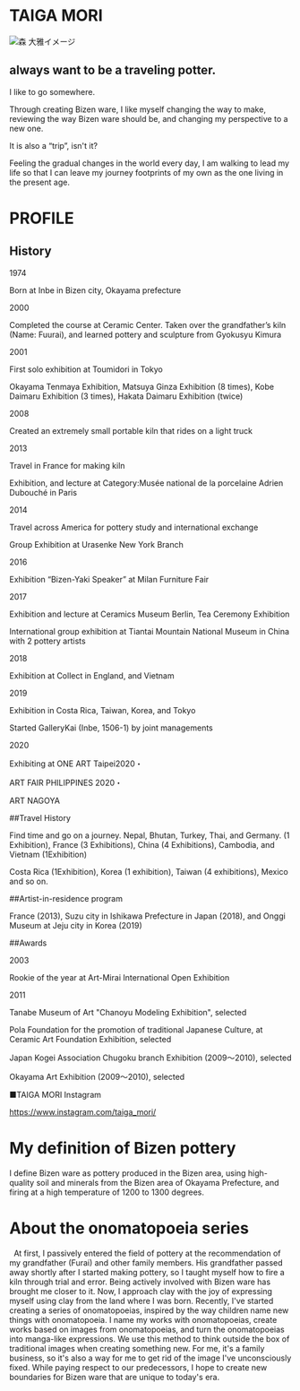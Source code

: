 # TAIGA MORI

![森 大雅イメージ](https://bizen-gallerykai.com/_wp/wp-content/uploads/2019/12/photo_mori.jpg)

## always want to be a traveling potter.

I like to go somewhere.

Through creating Bizen ware, I like myself changing the way to make, reviewing the way Bizen ware should be, and changing my perspective to a new one.

It is also a “trip”, isn't it?

Feeling the gradual changes in the world every day, I am walking to lead my life so that I can leave my journey footprints of my own as the one living in the present age.

# PROFILE

## History

1974

Born at Inbe in Bizen city, Okayama prefecture

2000

Completed the course at Ceramic Center. Taken over the grandfather’s kiln (Name: Fuurai), and learned pottery and sculpture from Gyokusyu Kimura

2001

First solo exhibition at Toumidori in Tokyo

Okayama Tenmaya Exhibition, Matsuya Ginza Exhibition (8 times), Kobe Daimaru Exhibition (3 times), Hakata Daimaru Exhibition (twice)

2008

Created an extremely small portable kiln that rides on a light truck

2013

Travel in France for making kiln

Exhibition, and lecture at Category:Musée national de la porcelaine Adrien Dubouché in Paris

2014

Travel across America for pottery study and international exchange

Group Exhibition at Urasenke New York Branch

2016

Exhibition “Bizen-Yaki Speaker” at Milan Furniture Fair

2017

Exhibition and lecture at Ceramics Museum Berlin, Tea Ceremony Exhibition

International group exhibition at Tiantai Mountain National Museum in China with 2 pottery artists

2018

Exhibition at Collect in England, and Vietnam

2019

Exhibition in Costa Rica, Taiwan, Korea, and Tokyo

Started GalleryKai (Inbe, 1506-1) by joint managements

2020

Exhibiting at ONE ART Taipei2020・

ART FAIR PHILIPPINES 2020・

ART NAGOYA

##Travel History

Find time and go on a journey. Nepal, Bhutan, Turkey, Thai, and Germany. (1 Exhibition), France (3 Exhibitions), China (4 Exhibitions), Cambodia, and Vietnam (1Exhibition)

Costa Rica (1Exhibition), Korea (1 exhibition), Taiwan (4 exhibitions), Mexico and so on.

##Artist-in-residence program

France (2013), Suzu city in Ishikawa Prefecture in Japan (2018), and Onggi Museum at Jeju city in Korea (2019)

##Awards

2003

Rookie of the year at Art-Mirai International Open Exhibition

2011

Tanabe Museum of Art "Chanoyu Modeling Exhibition", selected

Pola Foundation for the promotion of traditional Japanese Culture, at Ceramic Art Foundation Exhibition, selected

Japan Kogei Association Chugoku branch Exhibition (2009～2010), selected

Okayama Art Exhibition (2009～2010), selected

■TAIGA MORI Instagram

https://www.instagram.com/taiga_mori/

# My definition of Bizen pottery

I define Bizen ware as pottery produced in the Bizen area, using high-quality soil and minerals from the Bizen area of Okayama Prefecture, and firing at a high temperature of 1200 to 1300 degrees.

# About the onomatopoeia series

  At first, I passively entered the field of pottery at the recommendation of my grandfather (Furai) and other family members. His grandfather passed away shortly after I started making pottery, so I taught myself how to fire a kiln through trial and error. Being actively involved with Bizen ware has brought me closer to it. Now, I approach clay with the joy of expressing myself using clay from the land where I was born. Recently, I've started creating a series of onomatopoeias, inspired by the way children name new things with onomatopoeia. I name my works with onomatopoeias, create works based on images from onomatopoeias, and turn the onomatopoeias into manga-like expressions. We use this method to think outside the box of traditional images when creating something new. For me, it's a family business, so it's also a way for me to get rid of the image I've unconsciously fixed. While paying respect to our predecessors, I hope to create new boundaries for Bizen ware that are unique to today's era.

# 

